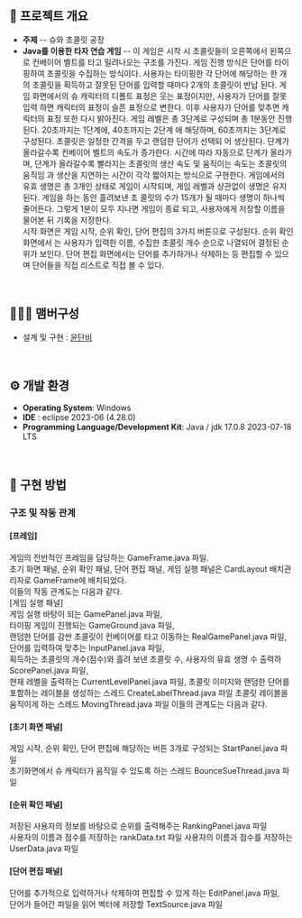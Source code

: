 ## 🚩 프로젝트 개요
- **주제**
  -- 슈와 초콜릿 공장
- **Java를 이용한 타자 연습 게임**
  -- 이 게임은 시작 시 초콜릿들이 오른쪽에서 왼쪽으로 컨베이어 벨트를 타고 밀려나오는 구조를 
가진다. 게임 진행 방식은 단어를 타이핑하여 초콜릿을 수집하는 방식이다. 사용자는 타이핑한 각 
단어에 해당하는 한 개의 초콜릿을 획득하고 잘못된 단어를 입력할 때마다 2개의 초콜릿이 반납
된다. 게임 화면에서의 슈 캐릭터의 디폴트 표정은 웃는 표정이지만, 사용자가 단어를 잘못 입력
하면 캐릭터의 표정이 슬픈 표정으로 변한다. 이후 사용자가 단어를 맞추면 캐릭터의 표정 또한 
다시 밝아진다. 
게임 레벨은 총 3단계로 구성되며 총 1분동안 진행된다. 20초까지는 1단계에, 40초까지는 2단계
에 해당하며, 60초까지는 3단계로 구성된다. 초콜릿은 일정한 간격을 두고 랜덤한 단어가 선택되
어 생산된다. 단계가 올라갈수록 컨베이어 벨트의 속도가 증가한다. 시간에 따라 자동으로 단계가 
올라가며, 단계가 올라갈수록 빨라지는 초콜릿의 생산 속도 및 움직이는 속도는 초콜릿의 움직임
과 생산을 지연하는 시간이 각각 짧아지는 방식으로 구현한다. 게임에서의 유효 생명은 총 3개인 
상태로 게임이 시작되며, 게임 레벨과 상관없이 생명은 유지된다. 게임을 하는 동안 흘려보낸 초
콜릿의 수가 15개가 될 때마다 생명이 하나씩 줄어든다. 그렇게 1분이 모두 지나면 게임이 종료
되고, 사용자에게 저장할 이름을 물어본 뒤 기록을 저장한다.  
시작 화면은 게임 시작, 순위 확인, 단어 편집의 3가지 버튼으로 구성된다. 순위 확인 화면에서
는 사용자가 입력한 이름, 수집한 초콜릿 개수 순으로 나열되어 결정된 순위가 보인다. 단어 편집 
화면에서는 단어를 추가하거나 삭제하는 등 편집할 수 있으며 단어들을 직접 리스트로 직접 볼 
수 있다.
<br>

## 🧑‍🤝‍🧑 맴버구성
 - 설계 및 구현 : [윤단비](https://github.com/yoondanbi) 

<br>

 ## ⚙️ 개발 환경
- **Operating System**: Windows
- **IDE** : eclipse 2023-06 (4.28.0)
- **Programming Language/Development Kit**: Java / jdk 17.0.8 2023-07-18 LTS
<br>

## 💝 구현 방법
### 구조 및 작동 관계
#### [프레임] 
게임의 전반적인 프레임을 담당하는 GameFrame.java 파일.  
초기 화면 패널, 순위 확인 패널, 단어 편집 패널, 게임 실행 패널은 CardLayout 배치관리자로 
GameFrame에 배치되었다.
<br>
이들의 작동 관계도는 다음과 같다. 
<br>
[게임 실행 패널]  
게임 실행 바탕이 되는 GamePanel.java 파일,  
타이핑 게임이 진행되는 GameGround.java 파일,  
랜덤한 단어를 감싼 초콜릿이 컨베이어를 타고 이동하는 RealGamePanel.java 파일,  
단어를 입력하여 맞추는 InputPanel.java 파일,  
획득하는 초콜릿의 개수(점수)와 흘려 보낸 초콜릿 수, 사용자의 유효 생명 수 출력하 
ScorePanel.java 파일,  
현재 레벨을 출력하는 CurrentLevelPanel.java 파일, 
초콜릿 이미지와 랜덤한 단어를 포함하는 레이블을 생성하는 스레드 CreateLabelThread.java 파일 
초콜릿 레이블을 움직이게 하는 스레드 MovingThread.java 파일 
이들의 관계도는 다음과 같다.
<br>
#### [초기 화면 패널]  
게임 시작, 순위 확인, 단어 편집에 해당하는 버튼 3개로 구성되는 StartPanel.java 파일  
초기화면에서 슈 캐릭터가 움직일 수 있도록 하는 스레드 BounceSueThread.java 파일 
#### [순위 확인 패널]  
저장된 사용자의 정보를 바탕으로 순위를 출력해주는 RankingPanel.java 파일  
사용자의 이름과 점수를 저장하는 rankData.txt 파일 
사용자의 이름과 점수를 저장하는 UserData.java 파일 
#### [단어 편집 패널]  
단어를 추가적으로 입력하거나 삭제하여 편집할 수 있게 하는 EditPanel.java 파일,  
단어가 들어간 파일을 읽어 벡터에 저장할 TextSource.java 파일
